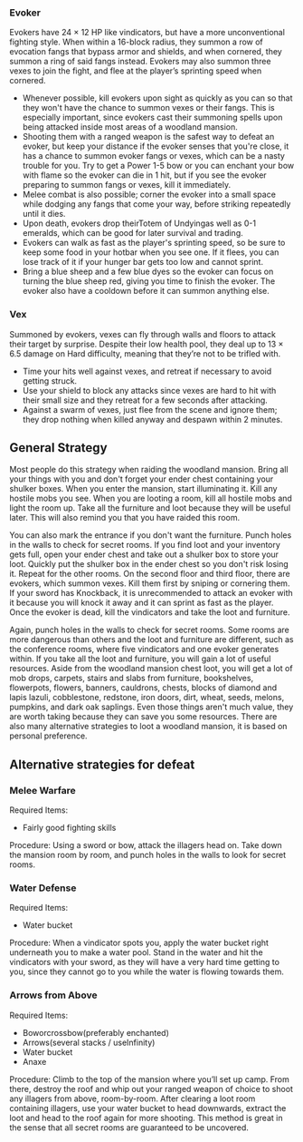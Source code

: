 ### Evoker
Evokers have 24 × 12 HP like vindicators, but have a more unconventional fighting style. When within a 16-block radius, they summon a row of evocation fangs that bypass armor and shields, and when cornered, they summon a ring of said fangs instead. Evokers may also summon three vexes to join the fight, and flee at the player’s sprinting speed when cornered.

- Whenever possible, kill evokers upon sight as quickly as you can so that they won't have the chance to summon vexes or their fangs. This is especially important, since evokers cast their summoning spells upon being attacked inside most areas of a woodland mansion.
- Shooting them with a ranged weapon is the safest way to defeat an evoker, but keep your distance if the evoker senses that you're close, it has a chance to summon evoker fangs or vexes, which can be a nasty trouble for you. Try to get a Power 1-5 bow or you can enchant your bow with flame so the evoker can die in 1 hit, but if you see the evoker preparing to summon fangs or vexes, kill it immediately.
- Melee combat is also possible; corner the evoker into a small space while dodging any fangs that come your way, before striking repeatedly until it dies.
- Upon death, evokers drop theirTotem of Undyingas well as 0-1 emeralds, which can be good for later survival and trading.
- Evokers can walk as fast as the player's sprinting speed, so be sure to keep some food in your hotbar when you see one. If it flees, you can lose track of it if your hunger bar gets too low and cannot sprint.
- Bring a blue sheep and a few blue dyes so the evoker can focus on turning the blue sheep red, giving you time to finish the evoker. The evoker also have a cooldown before it can summon anything else.

### Vex
Summoned by evokers, vexes can fly through walls and floors to attack their target by surprise. Despite their low health pool, they deal up to 13 × 6.5 damage on Hard difficulty, meaning that they’re not to be trifled with.

- Time your hits well against vexes, and retreat if necessary to avoid getting struck.
- Use your shield to block any attacks since vexes are hard to hit with their small size and they retreat for a few seconds after attacking.
- Against a swarm of vexes, just flee from the scene and ignore them; they drop nothing when killed anyway and despawn within 2 minutes.

## General Strategy
Most people do this strategy when raiding the woodland mansion.
Bring all your things with you and don't forget your ender chest containing your shulker boxes. When you enter the mansion, start illuminating it. Kill any hostile mobs you see. When you are looting a room, kill all hostile mobs and light the room up. Take all the furniture and loot because they will be useful later. This will also remind you that you have raided this room. 

You can also mark the entrance if you don't want the furniture. Punch holes in the walls to check for secret rooms. If you find loot and your inventory gets full, open your ender chest and take out a shulker box to store your loot. Quickly put the shulker box in the ender chest so you don't risk losing it. Repeat for the other rooms. On the second floor and third floor, there are evokers, which summon vexes. Kill them first by sniping or cornering them. If your sword has Knockback, it is unrecommended to attack an evoker with it because you will knock it away and it can sprint as fast as the player. Once the evoker is dead, kill the vindicators and take the loot and furniture. 

Again, punch holes in the walls to check for secret rooms. Some rooms are more dangerous than others and the loot and furniture are different, such as the conference rooms, where five vindicators and one evoker generates within. If you take all the loot and furniture, you will gain a lot of useful resources. Aside from the woodland mansion chest loot, you will get a lot of mob drops, carpets, stairs and slabs from furniture, bookshelves, flowerpots, flowers, banners, cauldrons, chests, blocks of diamond and lapis lazuli, cobblestone, redstone, iron doors, dirt, wheat, seeds, melons, pumpkins, and dark oak saplings. Even those things aren't much value, they are worth taking because they can save you some resources. There are also many alternative strategies to loot a woodland mansion, it is based on personal preference.

## Alternative strategies for defeat
### Melee Warfare
Required Items:

- Fairly good fighting skills

Procedure:
Using a  sword or  bow, attack the illagers head on. Take down the mansion room by room, and punch holes in the walls to look for secret rooms.

### Water Defense
Required Items:

- Water bucket

Procedure:
When a vindicator spots you, apply the water bucket right underneath you to make a water pool. Stand in the water and hit the vindicators with your sword, as they will have a very hard time getting to you, since they cannot go to you while the water is flowing towards them.

### Arrows from Above
Required Items:

- Boworcrossbow(preferably enchanted)
- Arrows(several stacks / useInfinity)
- Water bucket
- Anaxe

Procedure:
Climb to the top of the mansion where you’ll set up camp. From there, destroy the roof and whip out your ranged weapon of choice to shoot any illagers from above, room-by-room. After clearing a loot room containing illagers, use your water bucket to head downwards, extract the loot and head to the roof again for more shooting. This method is great in the sense that all secret rooms are guaranteed to be uncovered.

